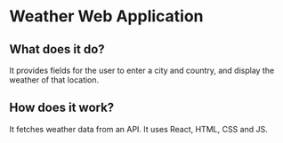 <h1>Weather Web Application</h1>
<h2>What does it do?</h2> 
<p>It provides fields for the user to enter a city and country, and display the weather of that location.</p>
<h2>How does it work?</h2><p>It fetches weather data from an API. It uses React, HTML, CSS and JS.</p>
